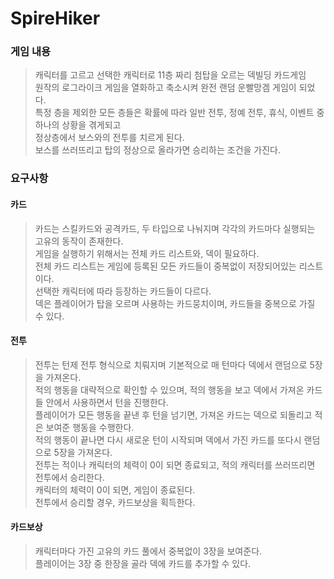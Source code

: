 # SpireHiker

### 게임 내용    


>캐릭터를 고르고 선택한 캐릭터로 11층 짜리 첨탑을 오르는 덱빌딩 카드게임    
>원작의 로그라이크 게임을 열화하고 축소시켜 완전 랜덤 운빨망겜 게임이 되었다.    
>특정 층을 제외한 모든 층들은 확률에 따라 일반 전투, 정예 전투, 휴식, 이벤트 중 하나의 상황을 겪게되고    
>정상층에서 보스와의 전투를 치르게 된다.    
>보스를 쓰러뜨리고 탑의 정상으로 올라가면 승리하는 조건을 가진다.    
    

### 요구사항
#### 카드
> 카드는 스킬카드와 공격카드, 두 타입으로 나눠지며 각각의 카드마다 실행되는 고유의 동작이 존재한다.    
> 게임을 실행하기 위해서는 전체 카드 리스트와, 덱이 필요하다.     
> 전체 카드 리스트는 게임에 등록된 모든 카드들이 중복없이 저장되어있는 리스트이다.    
> 선택한 캐릭터에 따라 등장하는 카드들이 다르다.   
> 덱은 플레이어가 탑을 오르며 사용하는 카드뭉치이며, 카드들을 중복으로 가질 수 있다.    

#### 전투    


>전투는 턴제 전투 형식으로 치뤄지며 기본적으로 매 턴마다 덱에서 랜덤으로 5장을 가져온다.    
>적의 행동을 대략적으로 확인할 수 있으며, 적의 행동을 보고 덱에서 가져온 카드들 안에서 사용하면서 턴을 진행한다.    
>플레이어가 모든 행동을 끝낸 후 턴을 넘기면, 가져온 카드는 덱으로 되돌리고 적은 보여준 행동을 수행한다.    
>적의 행동이 끝나면 다시 새로운 턴이 시작되며 덱에서 가진 카드를 또다시 랜덤으로 5장을 가져온다.    
>전투는 적이나 캐릭터의 체력이 0이 되면 종료되고, 적의 캐릭터를 쓰러뜨리면 전투에서 승리한다.   
>캐릭터의 체력이 0이 되면, 게임이 종료된다.     
>전투에서 승리할 경우, 카드보상을 획득한다.    


#### 카드보상
>캐릭터마다 가진 고유의 카드 풀에서 중복없이 3장을 보여준다.    
>플레이어는 3장 중 한장을 골라 덱에 카드를 추가할 수 있다.    


